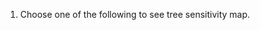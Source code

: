 1.  Choose one of the following to see tree sensitivity map.
<!--#  2. Choose to see the continuous or categorical binning -->
